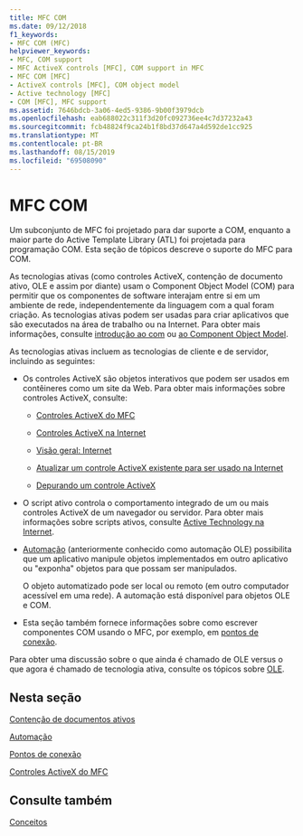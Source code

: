 ```yaml
---
title: MFC COM
ms.date: 09/12/2018
f1_keywords:
- MFC COM (MFC)
helpviewer_keywords:
- MFC, COM support
- MFC ActiveX controls [MFC], COM support in MFC
- MFC COM [MFC]
- ActiveX controls [MFC], COM object model
- Active technology [MFC]
- COM [MFC], MFC support
ms.assetid: 7646bdcb-3a06-4ed5-9386-9b00f3979dcb
ms.openlocfilehash: eab688022c311f3d20fc092736ee4c7d37232a43
ms.sourcegitcommit: fcb48824f9ca24b1f8bd37d647a4d592de1cc925
ms.translationtype: MT
ms.contentlocale: pt-BR
ms.lasthandoff: 08/15/2019
ms.locfileid: "69508090"
---
```

# <a name="mfc-com"></a>MFC COM

Um subconjunto de MFC foi projetado para dar suporte a COM, enquanto a maior parte do Active Template Library (ATL) foi projetada para programação COM. Esta seção de tópicos descreve o suporte do MFC para COM.

As tecnologias ativas (como controles ActiveX, contenção de documento ativo, OLE e assim por diante) usam o Component Object Model (COM) para permitir que os componentes de software interajam entre si em um ambiente de rede, independentemente da linguagem com a qual foram criação. As tecnologias ativas podem ser usadas para criar aplicativos que são executados na área de trabalho ou na Internet. Para obter mais informações, consulte [introdução ao com](../atl/introduction-to-com.md) ou [ao Component Object Model](/windows/win32/com/the-component-object-model).

As tecnologias ativas incluem as tecnologias de cliente e de servidor, incluindo as seguintes:

- Os controles ActiveX são objetos interativos que podem ser usados em contêineres como um site da Web. Para obter mais informações sobre controles ActiveX, consulte:

   - [Controles ActiveX do MFC](../mfc/mfc-activex-controls.md)

   - [Controles ActiveX na Internet](../mfc/activex-controls-on-the-internet.md)

   - [Visão geral: Internet](../mfc/mfc-internet-programming-basics.md)

   - [Atualizar um controle ActiveX existente para ser usado na Internet](../mfc/upgrading-an-existing-activex-control.md)

   - [Depurando um controle ActiveX](/visualstudio/debugger/how-to-debug-an-activex-control)

- O script ativo controla o comportamento integrado de um ou mais controles ActiveX de um navegador ou servidor. Para obter mais informações sobre scripts ativos, consulte [Active Technology na Internet](../mfc/active-technology-on-the-internet.md).

- [Automação](../mfc/automation.md) (anteriormente conhecido como automação OLE) possibilita que um aplicativo manipule objetos implementados em outro aplicativo ou "exponha" objetos para que possam ser manipulados.

   O objeto automatizado pode ser local ou remoto (em outro computador acessível em uma rede). A automação está disponível para objetos OLE e COM.

- Esta seção também fornece informações sobre como escrever componentes COM usando o MFC, por exemplo, em [pontos de conexão](../mfc/connection-points.md).

Para obter uma discussão sobre o que ainda é chamado de OLE versus o que agora é chamado de tecnologia ativa, consulte os tópicos sobre [OLE](../mfc/ole-in-mfc.md).

## <a name="in-this-section"></a>Nesta seção

[Contenção de documentos ativos](../mfc/active-document-containment.md)

[Automação](../mfc/automation.md)

[Pontos de conexão](../mfc/connection-points.md)

[Controles ActiveX do MFC](../mfc/mfc-activex-controls.md)

## <a name="see-also"></a>Consulte também

[Conceitos](../mfc/mfc-concepts.md)
